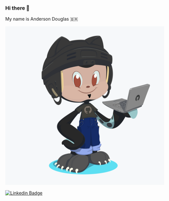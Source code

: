 <link href="css/arquivo.css" rel="stylesheet">

### Hi there 👋

My name is Anderson Douglas  🇧🇷

![drawing](https://github.com/Andersondos/Andersondos/blob/master/assets/image/octocat-Anderson-2.png)
<!-- <img src="https://github.com/Andersondos/Andersondos/blob/master/assets/image/octocat-Anderson-2.png" >
<h1> -->

[![Linkedin Badge](https://img.shields.io/badge/-AndersonDouglas-blue?style=flat-square&logo=Linkedin&logoColor=white&link=https://www.linkedin.com/in/anderson-santos-desenvolvedor/)](https://www.linkedin.com/in/anderson-santos-desenvolvedor/)

<!--
**Andersondos/Andersondos** is a ✨ _special_ ✨ repository because its `README.md` (this file) appears on your GitHub profile.

Here are some ideas to get you started:

- 🔭 I’m currently working on ...
- 🌱 I’m currently learning ...
- 👯 I’m looking to collaborate on ...
- 🤔 I’m looking for help with ...
- 💬 Ask me about ...
- 📫 How to reach me: ...
- 😄 Pronouns: ...
- ⚡ Fun fact: ...
-->
